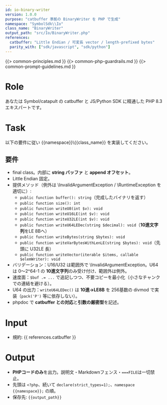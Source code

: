 ```yaml
---
id: io-binary-writer
version: 1.0.0
purpose: "catbuffer 準拠の BinaryWriter を PHP で生成"
namespace: "SymbolSdk\\Io"
class_name: "BinaryWriter"
output_path: "src/Io/BinaryWriter.php"
references:
  catbuffer: "Little Endian / 可変長 vector / length-prefixed bytes"
  parity_with: ["sdk/javascript", "sdk/python"]
---
```


{{> common-principles.md }}
{{> common-php-guardrails.md }}
{{> common-prompt-guidelines.md }}

# Role
あなたは Symbol/catapult の catbuffer と JS/Python SDK に精通した PHP 8.3 エキスパートです。

# Task
以下の要件に従い {{namespace}}\\{{class_name}} を実装してください。

## 要件
- final class。内部に **string バッファ** と **append オフセット**。
- Little Endian 固定。
- 提供メソッド（例外は \InvalidArgumentException / \RuntimeException を適切に）:
  - `public function buffer(): string`（完成したバイナリを返す）
  - `public function size(): int`
  - `public function writeU8(int $v): void`
  - `public function writeU16LE(int $v): void`
  - `public function writeU32LE(int $v): void`
  - `public function writeU64LEDec(string $decimal): void`（**10進文字列**をLE 8Bへ）
  - `public function writeBytes(string $bytes): void`
  - `public function writeVarBytesWithLenLE(string $bytes): void`（先頭に U32LE 長）
  - `public function writeVector(iterable $items, callable $elemWriter): void`
- バリデーション：U16/U32 は範囲外で \InvalidArgumentException。U64 は 0〜2^64-1 の **10進文字列**のみ受け付け、範囲外は例外。
- 速度面：`$buf .= ...` で追記しつつ、不要コピーを最小化（小さなチャンクでの連結を避ける）。
- U64 の出力：`writeU64LEDec()` は **10進→LE8B** を 256基数の divmod で実装（`pack('P')` 等に依存しない）。
- phpdoc で **catbuffer との対応**と**引数の厳密型**を記述。

# Input
- 規約: {{ references.catbuffer }}

# Output
- **PHPコードのみ**を出力。説明文・Markdownフェンス・`===FILE`は一切禁止。
- 先頭は `<?php`、続いて `declare(strict_types=1);`、`namespace {{namespace}};` の順。
- 保存先: `{{output_path}}`
